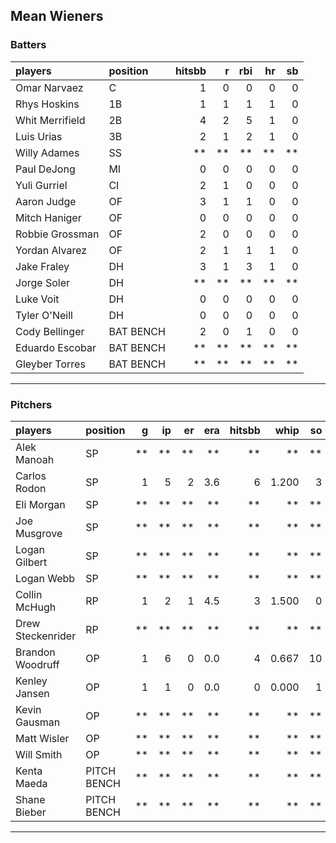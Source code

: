 ## Mean Wieners

### Batters

 
|players         |position  | hitsbb|  r| rbi| hr| sb| 
|:---------------|:---------|------:|--:|---:|--:|--:| 
|Omar Narvaez    |C         |      1|  0|   0|  0|  0| 
|Rhys Hoskins    |1B        |      1|  1|   1|  1|  0| 
|Whit Merrifield |2B        |      4|  2|   5|  1|  0| 
|Luis Urias      |3B        |      2|  1|   2|  1|  0| 
|Willy Adames    |SS        |     **| **|  **| **| **| 
|Paul DeJong     |MI        |      0|  0|   0|  0|  0| 
|Yuli Gurriel    |CI        |      2|  1|   0|  0|  0| 
|Aaron Judge     |OF        |      3|  1|   1|  0|  0| 
|Mitch Haniger   |OF        |      0|  0|   0|  0|  0| 
|Robbie Grossman |OF        |      2|  0|   0|  0|  0| 
|Yordan Alvarez  |OF        |      2|  1|   1|  1|  0| 
|Jake Fraley     |DH        |      3|  1|   3|  1|  0| 
|Jorge Soler     |DH        |     **| **|  **| **| **| 
|Luke Voit       |DH        |      0|  0|   0|  0|  0| 
|Tyler O'Neill   |DH        |      0|  0|   0|  0|  0| 
|Cody Bellinger  |BAT BENCH |      2|  0|   1|  0|  0| 
|Eduardo Escobar |BAT BENCH |     **| **|  **| **| **| 
|Gleyber Torres  |BAT BENCH |     **| **|  **| **| **| 

* * *

### Pitchers

 
|players           |position    |  g| ip| er| era| hitsbb|  whip| so|  w| sv| 
|:-----------------|:-----------|--:|--:|--:|---:|------:|-----:|--:|--:|--:| 
|Alek Manoah       |SP          | **| **| **|  **|     **|    **| **| **| **| 
|Carlos Rodon      |SP          |  1|  5|  2| 3.6|      6| 1.200|  3|  1|  0| 
|Eli Morgan        |SP          | **| **| **|  **|     **|    **| **| **| **| 
|Joe Musgrove      |SP          | **| **| **|  **|     **|    **| **| **| **| 
|Logan Gilbert     |SP          | **| **| **|  **|     **|    **| **| **| **| 
|Logan Webb        |SP          | **| **| **|  **|     **|    **| **| **| **| 
|Collin McHugh     |RP          |  1|  2|  1| 4.5|      3| 1.500|  0|  1|  0| 
|Drew Steckenrider |RP          | **| **| **|  **|     **|    **| **| **| **| 
|Brandon Woodruff  |OP          |  1|  6|  0| 0.0|      4| 0.667| 10|  1|  0| 
|Kenley Jansen     |OP          |  1|  1|  0| 0.0|      0| 0.000|  1|  0|  0| 
|Kevin Gausman     |OP          | **| **| **|  **|     **|    **| **| **| **| 
|Matt Wisler       |OP          | **| **| **|  **|     **|    **| **| **| **| 
|Will Smith        |OP          | **| **| **|  **|     **|    **| **| **| **| 
|Kenta Maeda       |PITCH BENCH | **| **| **|  **|     **|    **| **| **| **| 
|Shane Bieber      |PITCH BENCH | **| **| **|  **|     **|    **| **| **| **| 


* * *


